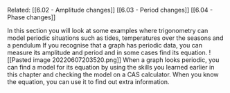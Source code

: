 Related: [[6.02 -  Amplitude changes]] [[6.03 -  Period changes]] [[6.04 - Phase changes]]

In this section you will look at some examples where trigonometry can model periodic situations such as tides, temperatures over the seasons and a pendulum
If you recognise that a graph has periodic data, you can measure its amplitude and period and in some cases find its equation.
![[Pasted image 20220607203520.png]]
When a graph looks periodic, you can find a model for its equation by using the skills you learned earlier in this chapter and checking the model on a CAS calculator.
When you know the equation, you can use it to find out extra information.
